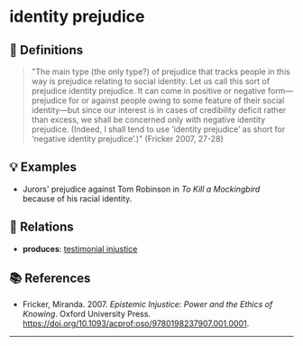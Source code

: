 # identity prejudice

## 📖 Definitions

> "The main type (the only type?) of prejudice that tracks people in this way is prejudice relating to social identity. Let us call this sort of prejudice identity prejudice. It can come in positive or negative form—prejudice for or against people owing to some feature of their social identity—but since our interest is in cases of credibility deficit rather than excess, we shall be concerned only with negative identity prejudice. (Indeed, I shall tend to use ‘identity prejudice’ as short for ‘negative identity prejudice’.)" (Fricker 2007, 27-28)

## 💡 Examples

- Jurors' prejudice against Tom Robinson in _To Kill a Mockingbird_ because of his racial identity. 

## 🔗 Relations

- **produces**: [testimonial injustice](./testimonial-injustice.md)

## 📚 References

- Fricker, Miranda. 2007. _Epistemic Injustice: Power and the Ethics of Knowing_. Oxford University Press. https://doi.org/10.1093/acprof:oso/9780198237907.001.0001.

---

<script src="https://giscus.app/client.js"
                data-repo="natesheehan/conceptcartography"
                data-repo-id="R_kgDOPB5QiQ"
                data-category="General"
                data-category-id="DIC_kwDOPB5Qic4CsAxd"
                data-mapping="pathname"
                data-strict="0"
                data-reactions-enabled="1"
                data-emit-metadata="0"
                data-input-position="bottom"
                data-theme="catppuccin_mocha"
                data-lang="en"
                crossorigin="anonymous"
                async>
        </script>
        
